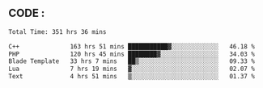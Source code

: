 ## CODE :
<!--START_SECTION:waka-->

```txt
Total Time: 351 hrs 36 mins

C++              163 hrs 51 mins ███████████▓░░░░░░░░░░░░░   46.18 %
PHP              120 hrs 45 mins ████████▓░░░░░░░░░░░░░░░░   34.03 %
Blade Template   33 hrs 7 mins   ██▒░░░░░░░░░░░░░░░░░░░░░░   09.33 %
Lua              7 hrs 19 mins   ▓░░░░░░░░░░░░░░░░░░░░░░░░   02.07 %
Text             4 hrs 51 mins   ▒░░░░░░░░░░░░░░░░░░░░░░░░   01.37 %
```

<!--END_SECTION:waka-->
